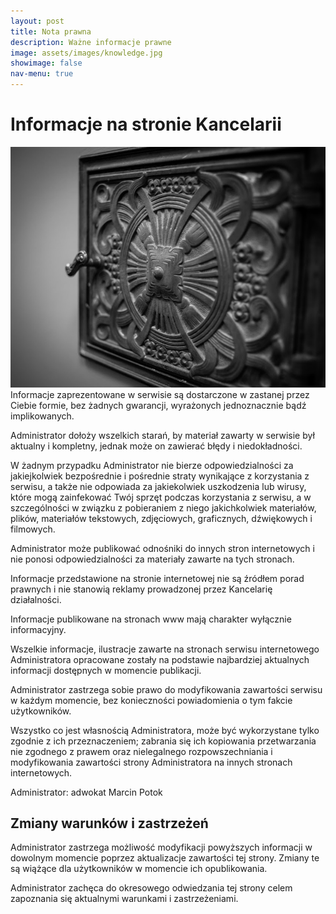 ```yaml
---
layout: post
title: Nota prawna
description: Ważne informacje prawne
image: assets/images/knowledge.jpg
showimage: false
nav-menu: true
---
```

<h1>Informacje na stronie Kancelarii</h1>
<p><span class="image right"><img src="assets/images/knowledge.jpg" alt="" /></span>Informacje zaprezentowane w serwisie są dostarczone w zastanej przez Ciebie formie, bez żadnych gwarancji, wyrażonych jednoznacznie bądź implikowanych.</p>
<p>Administrator dołoży wszelkich starań, by materiał zawarty w serwisie był aktualny i kompletny, jednak może on zawierać błędy i niedokładności.</p>
<p>W żadnym przypadku Administrator nie bierze odpowiedzialności za jakiejkolwiek bezpośrednie i pośrednie straty wynikające z korzystania z serwisu, a także nie odpowiada za jakiekolwiek uszkodzenia lub wirusy, które mogą zainfekować Twój sprzęt podczas korzystania z serwisu, a w szczególności w związku z pobieraniem z niego jakichkolwiek materiałów, plików, materiałów tekstowych, zdjęciowych, graficznych, dźwiękowych i filmowych.</p>
<p>Administrator może publikować odnośniki do innych stron internetowych i nie ponosi odpowiedzialności za materiały zawarte na tych stronach.</p>
<p>Informacje przedstawione na stronie internetowej nie są źródłem porad prawnych i nie stanowią reklamy prowadzonej przez Kancelarię działalności.</p>
<p>Informacje publikowane na stronach www mają charakter wyłącznie informacyjny.</p>

<p>Wszelkie informacje, ilustracje zawarte na stronach serwisu internetowego Administratora opracowane zostały na podstawie najbardziej aktualnych informacji dostępnych w momencie publikacji.</p>
<p>Administrator zastrzega sobie prawo do modyfikowania zawartości serwisu w każdym momencie, bez konieczności powiadomienia o tym fakcie użytkowników.</p>
<p>Wszystko co jest własnością Administratora, może być wykorzystane tylko zgodnie z ich przeznaczeniem; zabrania się ich kopiowania przetwarzania nie zgodnego z prawem oraz nielegalnego rozpowszechniania i modyfikowania zawartości strony Administratora na innych stronach internetowych.</p>

<p>Administrator: adwokat Marcin Potok</p>

<h2>Zmiany warunków i zastrzeżeń</h2>

<p>Administrator zastrzega możliwość modyfikacji powyższych informacji w dowolnym momencie poprzez aktualizacje zawartości tej strony. Zmiany te są wiążące dla użytkowników w momencie ich opublikowania.</p>
<p>Administrator zachęca do okresowego odwiedzania tej strony celem zapoznania się aktualnymi warunkami i zastrzeżeniami.</p>
